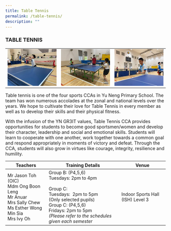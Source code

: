```yaml
---
title: Table Tennis
permalink: /table-tennis/
description: ""
---
```



### TABLE TENNIS

<table>
	<tr>
		<td><img src="/images/TableTennis-1.jpeg"/></td>
		<td><img src="/images/TableTennis-2.jpeg"/></td>
		<td><img src="/images/TableTennis-3.jpeg"/></td>
	</tr>
</table>

Table tennis is one of the four sports CCAs in Yu Neng Primary School. The team has won numerous accolades at the zonal and national levels over the years. We hope to cultivate their love for Table Tennis in every member as well as to develop their skills and their physical fitness.

With the infusion of the YN GR3IT values, Table Tennis CCA provides opportunities for students to become good sportsmen/women and develop their character, leadership and social and emotional skills. Students will learn to cooperate with one another, work together towards a common goal and respond appropriately in moments of victory and defeat. Through the CCA, students will also grow in virtues like courage, integrity, resilience and humility.

| Teachers | Training Details | Venue |
| --- | --- | --- |
| Mr Jason Toh (OIC)<br>Mdm Ong Boon Leng <br>Mr Anuar<br>Mrs Sally Chew<br>Ms Esther Wong Min Sia<br>Mrs Ivy Oh | Group B: (P4,5,6)<br>Tuesdays: 2pm to 4pm<br><br>Group C:<br>Tuesdays:  2pm to 5pm <br>(Only selected pupils)<br>Group C: (P4,5,6)<br>Fridays: 2pm to 5pm <br>*(Please refer to the schedules given each semester* | Indoor Sports Hall (ISH) Level 3 |